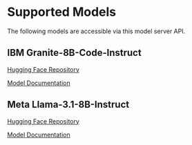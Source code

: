 # Supported Models

The following models are accessible via this model server API.

## IBM Granite-8B-Code-Instruct

[Hugging Face Repository](https://huggingface.co/ibm-granite/granite-8b-code-instruct)

[Model Documentation](../../../resource/ibm-granite-8b-code-instruct/docs)

## Meta Llama-3.1-8B-Instruct

[Hugging Face Repository](https://huggingface.co/meta-llama/Meta-Llama-3.1-8B-Instruct)

[Model Documentation](../../../resource/meta-llama-31-8b-instruct/docs)